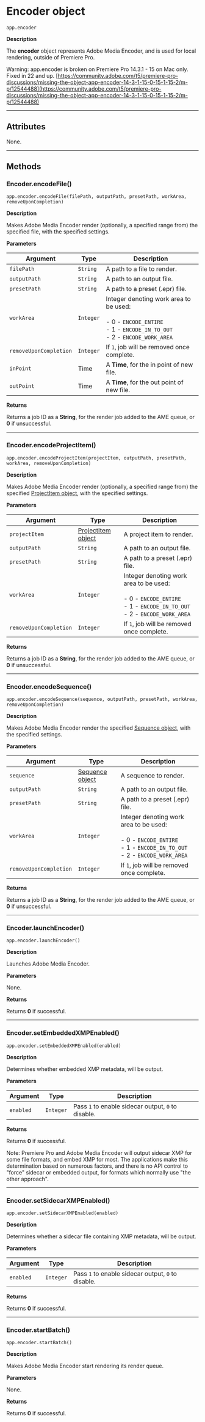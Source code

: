 # Encoder object

`app.encoder`

**Description**

The **encoder** object represents Adobe Media Encoder, and is used for local rendering, outside of Premiere Pro.

Warning: app.encoder is broken on Premiere Pro 14.3.1 - 15 on Mac only. Fixed in 22 and up.
[https://community.adobe.com/t5/premiere-pro-discussions/missing-the-object-app-encoder-14-3-1-15-0-15-1-15-2/m-p/12544488](https://community.adobe.com/t5/premiere-pro-discussions/missing-the-object-app-encoder-14-3-1-15-0-15-1-15-2/m-p/12544488)

---

## Attributes

None.

---

## Methods

### Encoder.encodeFile()

`app.encoder.encodeFile(filePath, outputPath, presetPath, workArea, removeUponCompletion)`

**Description**

Makes Adobe Media Encoder render (optionally, a specified range from) the specified file, with the specified settings.

**Parameters**

| Argument               | Type      | Description                                                                                                                     |
|------------------------|-----------|---------------------------------------------------------------------------------------------------------------------------------|
| `filePath`             | `String`  | A path to a file to render.                                                                                                     |
| `outputPath`           | `String`  | A path to an output file.                                                                                                       |
| `presetPath`           | `String`  | A path to a preset (.epr) file.                                                                                                 |
| `workArea`             | `Integer` | Integer denoting work area to be used:<br/><br/>- 0 - `ENCODE_ENTIRE`<br/>- 1 - `ENCODE_IN_TO_OUT`<br/>- 2 - `ENCODE_WORK_AREA` |
| `removeUponCompletion` | `Integer` | If `1`, job will be removed once complete.                                                                                      |
| `inPoint`              | Time      | A **Time**, for the in point of new file.                                                                                       |
| `outPoint`             | Time      | A **Time**, for the out point of new file.                                                                                      |

**Returns**

Returns a job ID as a **String**, for the render job added to the AME queue, or **0** if unsuccessful.

---

### Encoder.encodeProjectItem()

`app.encoder.encodeProjectItem(projectItem, outputPath, presetPath, workArea, removeUponCompletion)`

**Description**

Makes Adobe Media Encoder render (optionally, a specified range from) the specified [ProjectItem object](../item/projectitem.md#projectitem), with the specified settings.

**Parameters**

| Argument               | Type                                                     | Description                                                                                                                     |
|------------------------|----------------------------------------------------------|---------------------------------------------------------------------------------------------------------------------------------|
| `projectItem`          | [ProjectItem object](../item/projectitem.md#projectitem) | A project item to render.                                                                                                       |
| `outputPath`           | `String`                                                 | A path to an output file.                                                                                                       |
| `presetPath`           | `String`                                                 | A path to a preset (.epr) file.                                                                                                 |
| `workArea`             | `Integer`                                                | Integer denoting work area to be used:<br/><br/>- 0 - `ENCODE_ENTIRE`<br/>- 1 - `ENCODE_IN_TO_OUT`<br/>- 2 - `ENCODE_WORK_AREA` |
| `removeUponCompletion` | `Integer`                                                | If `1`, job will be removed once complete.                                                                                      |

**Returns**

Returns a job ID as a **String**, for the render job added to the AME queue, or **0** if unsuccessful.

---

### Encoder.encodeSequence()

`app.encoder.encodeSequence(sequence, outputPath, presetPath, workArea, removeUponCompletion)`

**Description**

Makes Adobe Media Encoder render the specified [Sequence object](../sequence/sequence.md#sequence), with the specified settings.

**Parameters**

| Argument               | Type                                                | Description                                                                                                                     |
|------------------------|-----------------------------------------------------|---------------------------------------------------------------------------------------------------------------------------------|
| `sequence`             | [Sequence object](../sequence/sequence.md#sequence) | A sequence to render.                                                                                                           |
| `outputPath`           | `String`                                            | A path to an output file.                                                                                                       |
| `presetPath`           | `String`                                            | A path to a preset (.epr) file.                                                                                                 |
| `workArea`             | `Integer`                                           | Integer denoting work area to be used:<br/><br/>- 0 - `ENCODE_ENTIRE`<br/>- 1 - `ENCODE_IN_TO_OUT`<br/>- 2 - `ENCODE_WORK_AREA` |
| `removeUponCompletion` | `Integer`                                           | If `1`, job will be removed once complete.                                                                                      |

**Returns**

Returns a job ID as a **String**, for the render job added to the AME queue, or **0** if unsuccessful.

---

### Encoder.launchEncoder()

`app.encoder.launchEncoder()`

**Description**

Launches Adobe Media Encoder.

**Parameters**

None.

**Returns**

Returns **0** if successful.

---

### Encoder.setEmbeddedXMPEnabled()

`app.encoder.setEmbeddedXMPEnabled(enabled)`

**Description**

Determines whether embedded XMP metadata, will be output.

**Parameters**

| Argument   | Type      | Description                                        |
|------------|-----------|----------------------------------------------------|
| `enabled`  | `Integer` | Pass `1` to enable sidecar output, `0` to disable. |

**Returns**

Returns **0** if successful.

Note: Premiere Pro and Adobe Media Encoder will output sidecar XMP for some file formats, and embed XMP for most. The applications make this determination based on numerous factors, and there is no API control to "force" sidecar or embedded output, for formats which normally use "the other approach".

---

### Encoder.setSidecarXMPEnabled()

`app.encoder.setSidecarXMPEnabled(enabled)`

**Description**

Determines whether a sidecar file containing XMP metadata, will be output.

**Parameters**

| Argument   | Type      | Description                                        |
|------------|-----------|----------------------------------------------------|
| `enabled`  | `Integer` | Pass `1` to enable sidecar output, `0` to disable. |

**Returns**

Returns **0** if successful.

---

### Encoder.startBatch()

`app.encoder.startBatch()`

**Description**

Makes Adobe Media Encoder start rendering its render queue.

**Parameters**

None.

**Returns**

Returns **0** if successful.
